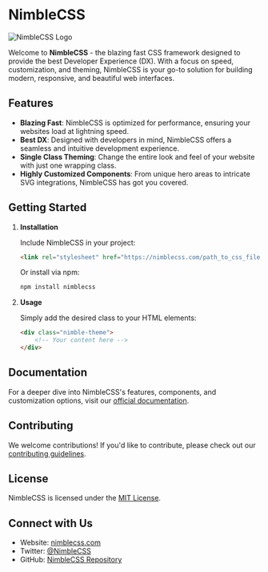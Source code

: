 # NimbleCSS

![NimbleCSS Logo](path_to_logo.png) <!-- Replace 'path_to_logo.png' with the actual path to your logo if you have one -->

Welcome to **NimbleCSS** - the blazing fast CSS framework designed to provide the best Developer Experience (DX). With a focus on speed, customization, and theming, NimbleCSS is your go-to solution for building modern, responsive, and beautiful web interfaces.

## Features

- **Blazing Fast**: NimbleCSS is optimized for performance, ensuring your websites load at lightning speed.
- **Best DX**: Designed with developers in mind, NimbleCSS offers a seamless and intuitive development experience.
- **Single Class Theming**: Change the entire look and feel of your website with just one wrapping class.
- **Highly Customized Components**: From unique hero areas to intricate SVG integrations, NimbleCSS has got you covered.

## Getting Started

1. **Installation**

   Include NimbleCSS in your project:

   ```html
   <link rel="stylesheet" href="https://nimblecss.com/path_to_css_file.css">
   ```

   Or install via npm:

   ```bash
   npm install nimblecss
   ```

2. **Usage**

   Simply add the desired class to your HTML elements:

   ```html
   <div class="nimble-theme">
       <!-- Your content here -->
   </div>
   ```

## Documentation

For a deeper dive into NimbleCSS's features, components, and customization options, visit our [official documentation](https://nimblecss.com/docs).

## Contributing

We welcome contributions! If you'd like to contribute, please check out our [contributing guidelines](path_to_contributing.md).

## License

NimbleCSS is licensed under the [MIT License](path_to_license.md).

## Connect with Us

- Website: [nimblecss.com](https://nimblecss.com)
- Twitter: [@NimbleCSS](https://twitter.com/NimbleCSS)
- GitHub: [NimbleCSS Repository](https://github.com/your_username/nimblecss)
